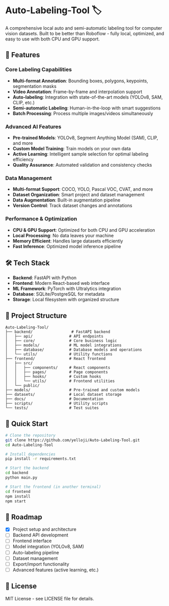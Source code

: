 # Auto-Labeling-Tool 🏷️

A comprehensive local auto and semi-automatic labeling tool for computer vision datasets. Built to be better than Roboflow - fully local, optimized, and easy to use with both CPU and GPU support.

## 🚀 Features

### Core Labeling Capabilities
- **Multi-format Annotation**: Bounding boxes, polygons, keypoints, segmentation masks
- **Video Annotation**: Frame-by-frame and interpolation support
- **Auto-labeling**: Integration with state-of-the-art models (YOLOv8, SAM, CLIP, etc.)
- **Semi-automatic Labeling**: Human-in-the-loop with smart suggestions
- **Batch Processing**: Process multiple images/videos simultaneously

### Advanced AI Features
- **Pre-trained Models**: YOLOv8, Segment Anything Model (SAM), CLIP, and more
- **Custom Model Training**: Train models on your own data
- **Active Learning**: Intelligent sample selection for optimal labeling efficiency
- **Quality Assurance**: Automated validation and consistency checks

### Data Management
- **Multi-format Support**: COCO, YOLO, Pascal VOC, CVAT, and more
- **Dataset Organization**: Smart project and dataset management
- **Data Augmentation**: Built-in augmentation pipeline
- **Version Control**: Track dataset changes and annotations

### Performance & Optimization
- **CPU & GPU Support**: Optimized for both CPU and GPU acceleration
- **Local Processing**: No data leaves your machine
- **Memory Efficient**: Handles large datasets efficiently
- **Fast Inference**: Optimized model inference pipeline

## 🛠️ Tech Stack

- **Backend**: FastAPI with Python
- **Frontend**: Modern React-based web interface
- **ML Framework**: PyTorch with Ultralytics integration
- **Database**: SQLite/PostgreSQL for metadata
- **Storage**: Local filesystem with organized structure

## 📁 Project Structure

```
Auto-Labeling-Tool/
├── backend/                 # FastAPI backend
│   ├── api/                # API endpoints
│   ├── core/               # Core business logic
│   ├── models/             # ML model integrations
│   ├── database/           # Database models and operations
│   └── utils/              # Utility functions
├── frontend/               # React frontend
│   ├── src/
│   │   ├── components/     # React components
│   │   ├── pages/          # Page components
│   │   ├── hooks/          # Custom hooks
│   │   └── utils/          # Frontend utilities
│   └── public/
├── models/                 # Pre-trained and custom models
├── datasets/               # Local dataset storage
├── docs/                   # Documentation
├── scripts/                # Utility scripts
└── tests/                  # Test suites
```

## 🚀 Quick Start

```bash
# Clone the repository
git clone https://github.com/yelloji/Auto-Labeling-Tool.git
cd Auto-Labeling-Tool

# Install dependencies
pip install -r requirements.txt

# Start the backend
cd backend
python main.py

# Start the frontend (in another terminal)
cd frontend
npm install
npm start
```

## 🎯 Roadmap

- [x] Project setup and architecture
- [ ] Backend API development
- [ ] Frontend interface
- [ ] Model integration (YOLOv8, SAM)
- [ ] Auto-labeling pipeline
- [ ] Dataset management
- [ ] Export/import functionality
- [ ] Advanced features (active learning, etc.)

## 📄 License

MIT License - see LICENSE file for details.